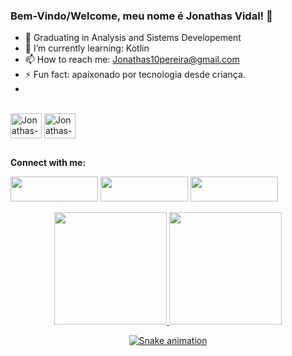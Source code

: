 ### Bem-Vindo/Welcome, meu nome é Jonathas Vidal! 👋

- 🔭 Graduating in Analysis and Sistems Developement
- 🌱 I’m currently learning: Kotlin
- 📫 How to reach me: Jonathas10pereira@gmail.com
- ⚡ Fun fact: apaixonado por tecnologia desde criança.
-
</div>
<div style="display: inline_block"><br>
  <img align="center" alt="Jonathas-Android" height="40" width="50" src="https://cdn.jsdelivr.net/gh/devicons/devicon/icons/androidstudio/androidstudio-original.svg">
  <img align="center" alt="Jonathas-Kotlin" height="40" width="50" src="https://cdn.jsdelivr.net/gh/devicons/devicon/icons/kotlin/kotlin-original.svg">

  ##
 
<div>
  <b>Connect with me:</b>
  
  <a href="https://www.linkedin.com/in/jonpvs/" target="_blank"><img height="40" width="140" src="https://img.shields.io/badge/-LinkedIn-%230077B5?style=for-the-badge&logo=linkedin&logoColor=white" target="_blank"></a>
  <a href="https://instagram.com/jonathaasrj" target="_blank"><img height="40" width="140" src="https://img.shields.io/badge/-Instagram-%23E4405F?style=for-the-badge&logo=instagram&logoColor=white" target="_blank"></a>
  <a href = "mailto:jonathas10pereira@gmail.com"><img height="40" width="140" src="https://img.shields.io/badge/-Gmail-%23333?style=for-the-badge&logo=gmail&logoColor=white" target="_blank"></a>
  <div align="center">
  <a href="https://github.com/Jonathasz1">
  <img height="180em" src="https://github-readme-stats.vercel.app/api?username=Jonathasz1&show_icons=true&theme=dracula&include_all_commits=true&count_private=true"/>
  <img height="180em" src="https://github-readme-stats.vercel.app/api/top-langs/?username=Jonathasz1&layout=compact&langs_count=7&theme=dracula"/>

  ![Snake animation](https://github.com/Jonathasz1/Jonathasz1/blob/output/github-contribution-grid-snake.svg)
 
</div>
